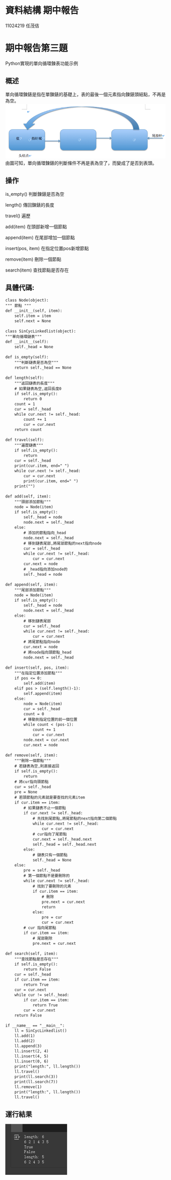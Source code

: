 # 資料結構 期中報告
11024219 任茂佶
# 期中報告第三題
Python實現的單向循環鍊表功能示例
## 概述
單向循環鍊錶是指在單鍊錶的基礎上，表的最後一個元素指向鍊錶頭結點，不再是為空。
![01](https://github.com/muchen0926/Data-structure-first-report/blob/main/20171110121452172.png)
由圖可知，單向循環鍊錶的判斷條件不再是表為空了，而變成了是否到表頭。

## 操作

is_empty() 判斷鍊錶是否為空

length() 傳回鍊錶的長度

travel() 遍歷

add(item) 在頭部新增一個節點

append(item) 在尾部增加一個節點

insert(pos, item) 在指定位置pos新增節點

remove(item) 刪除一個節點

search(item) 查找節點是否存在

## 具體代碼:

    class Node(object):
    """ 節點 """
    def __init__(self, item):
        self.item = item
        self.next = None

    class SinCycLinkedlist(object):
    """單向循環鏈表"""
    def __init__(self):
        self._head = None

    def is_empty(self):
        """判斷鏈表是否為空"""
        return self._head == None

    def length(self):
        """返回鏈表的長度"""  
        # 如果鏈表為空,返回長度0
        if self.is_empty():
            return 0
        count = 1
        cur = self._head
        while cur.next != self._head:
            count += 1
            cur = cur.next
        return count

    def travel(self):
        """遍歷鏈表"""
        if self.is_empty():
            return
        cur = self._head
        print(cur.item, end=" ")
        while cur.next != self._head:
            cur = cur.next
            print(cur.item, end=" ")
        print("")

    def add(self, item):
        """頭部添加節點"""
        node = Node(item)
        if self.is_empty():
            self._head = node
            node.next = self._head
        else:
            # 添加的節點指向_head
            node.next = self._head
            # 移到鏈表尾部,將尾部節點的next指向node
            cur = self._head
            while cur.next != self._head:
                cur = cur.next
            cur.next = node
            # _head指向添加node的
            self._head = node

    def append(self, item):
        """尾部添加節點"""
        node = Node(item)
        if self.is_empty():
            self._head = node
            node.next = self._head
        else:
            # 移到鏈表尾部
            cur = self._head
            while cur.next != self._head:
                cur = cur.next
            # 將尾節點指向node
            cur.next = node
            # 將node指向頭節點_head
            node.next = self._head

    def insert(self, pos, item):
        """在指定位置添加節點"""
        if pos <= 0:
            self.add(item)
        elif pos > (self.length()-1):
            self.append(item)
        else:
            node = Node(item)
            cur = self._head
            count = 0
            # 移動到指定位置的前一個位置
            while count < (pos-1):
                count += 1
                cur = cur.next
            node.next = cur.next
            cur.next = node

    def remove(self, item):
        """刪除一個節點"""
        # 若鏈表為空,則直接返回
        if self.is_empty():
            return
        # 將cur指向頭節點
        cur = self._head
        pre = None
        # 若頭節點的元素就是要查找的元素item
        if cur.item == item:
            # 如果鏈表不止一個節點
            if cur.next != self._head:
                # 先找到尾節點,將尾節點的next指向第二個節點
                while cur.next != self._head:
                    cur = cur.next
                # cur指向了尾節點
                cur.next = self._head.next
                self._head = self._head.next
            else:
                # 鏈表只有一個節點
                self._head = None
        else:
            pre = self._head
            # 第一個節點不是要刪除的
            while cur.next != self._head:
                # 找到了要刪除的元素
                if cur.item == item:
                    # 刪除
                    pre.next = cur.next
                    return
                else:
                    pre = cur
                    cur = cur.next
            # cur 指向尾節點
            if cur.item == item:
                # 尾部刪除
                pre.next = cur.next

    def search(self, item):
        """查找節點是否存在"""
        if self.is_empty():
            return False
        cur = self._head
        if cur.item == item:
            return True
        cur = cur.next
        while cur != self._head:
            if cur.item == item:
                return True
            cur = cur.next
        return False

    if __name__ == "__main__":
        ll = SinCycLinkedlist()
        ll.add(1)
        ll.add(2)
        ll.append(3)
        ll.insert(2, 4)
        ll.insert(4, 5)
        ll.insert(0, 6)
        print("length:", ll.length())
        ll.travel()
        print(ll.search(3))
        print(ll.search(7))
        ll.remove(1)
        print("length:", ll.length())
        ll.travel()
## 運行結果
![01](https://github.com/muchen0926/Data-structure-first-report/blob/3ebf083ca5aa5d79a8320aa3c0fe176e5540fc9b/%E8%9E%A2%E5%B9%95%E6%93%B7%E5%8F%96%E7%95%AB%E9%9D%A2%202024-08-01%20154410.png)
